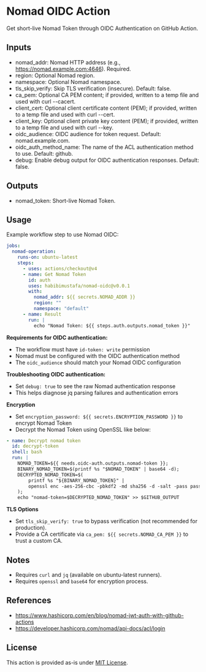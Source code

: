# Nomad OIDC Action

Get short-live Nomad Token through OIDC Authentication on GitHub Action.

## Inputs
- nomad_addr: Nomad HTTP address (e.g., https://nomad.example.com:4646). Required.
- region: Optional Nomad region.
- namespace: Optional Nomad namespace.
- tls_skip_verify: Skip TLS verification (insecure). Default: false.
- ca_pem: Optional CA PEM content; if provided, written to a temp file and used with curl --cacert.
- client_cert: Optional client certificate content (PEM); if provided, written to a temp file and used with curl --cert.
- client_key: Optional client private key content (PEM); if provided, written to a temp file and used with curl --key.
- oidc_audience: OIDC audience for token request. Default: nomad.example.com.
- oidc_auth_method_name: The name of the ACL authentication method to use. Default: github.
- debug: Enable debug output for OIDC authentication responses. Default: false.

## Outputs
- nomad_token: Short-live Nomad Token.

## Usage
Example workflow step to use Nomad OIDC:

```yaml
jobs:
  nomad-operation:
    runs-on: ubuntu-latest
    steps:
      - uses: actions/checkout@v4
      - name: Get Nomad Token
        id: auth
        uses: habibimustafa/nomad-oidc@v0.0.1
        with:
          nomad_addr: ${{ secrets.NOMAD_ADDR }}
          region: ""
          namespace: "default"
      - name: Result
        run: |
          echo "Nomad Token: ${{ steps.auth.outputs.nomad_token }}"
```

**Requirements for OIDC authentication:**
- The workflow must have `id-token: write` permission
- Nomad must be configured with the OIDC authentication method
- The `oidc_audience` should match your Nomad OIDC configuration

**Troubleshooting OIDC authentication:**
- Set `debug: true` to see the raw Nomad authentication response
- This helps diagnose jq parsing failures and authentication errors

**Encryption**
- Set `encryption_password: ${{ secrets.ENCRYPTION_PASSWORD }}` to encrypt Nomad Token
- Decrypt the Nomad Token using OpenSSL like below: 
```yaml
- name: Decrypt nomad token
  id: decrypt-token
  shell: bash
  run: |
    NOMAD_TOKEN=${{ needs.oidc-auth.outputs.nomad-token }};
    BINARY_NOMAD_TOKEN=$(printf %s "$NOMAD_TOKEN" | base64 -d);
    DECRYPTED_NOMAD_TOKEN=$(
        printf %s "${BINARY_NOMAD_TOKEN}" |
        openssl enc -aes-256-cbc -pbkdf2 -md sha256 -d -salt -pass pass:"${{ secrets.ENCRYPTION_PASSWORD }}"
    );
    echo "nomad-token=$DECRYPTED_NOMAD_TOKEN" >> $GITHUB_OUTPUT
```

**TLS Options**
- Set `tls_skip_verify: true` to bypass verification (not recommended for production).
- Provide a CA certificate via `ca_pem: ${{ secrets.NOMAD_CA_PEM }}` to trust a custom CA.

## Notes
- Requires `curl` and `jq` (available on ubuntu-latest runners).
- Requires `openssl` and `base64` for encryption process.

## References
- https://www.hashicorp.com/en/blog/nomad-jwt-auth-with-github-actions
- https://developer.hashicorp.com/nomad/api-docs/acl/login

## License
This action is provided as-is under [MIT License](LICENSE).
